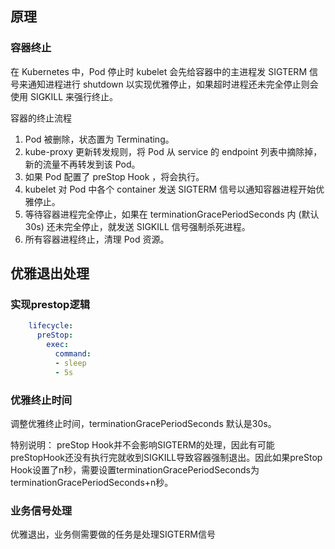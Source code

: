 ## 原理

### 容器终止
在 Kubernetes 中，Pod 停止时 kubelet 会先给容器中的主进程发 SIGTERM 信号来通知进程进行 shutdown 以实现优雅停止，如果超时进程还未完全停止则会使用 SIGKILL 来强行终止。


容器的终止流程
1. Pod 被删除，状态置为 Terminating。
2. kube-proxy 更新转发规则，将 Pod 从 service 的 endpoint 列表中摘除掉，新的流量不再转发到该 Pod。
3. 如果 Pod 配置了 preStop Hook ，将会执行。
4. kubelet 对 Pod 中各个 container 发送 SIGTERM 信号以通知容器进程开始优雅停止。
5. 等待容器进程完全停止，如果在 terminationGracePeriodSeconds 内 (默认 30s) 还未完全停止，就发送 SIGKILL 信号强制杀死进程。
6. 所有容器进程终止，清理 Pod 资源。

## 优雅退出处理

### 实现prestop逻辑
```yaml
    lifecycle:
      preStop:
        exec:
          command:
          - sleep
          - 5s
```

### 优雅终止时间
调整优雅终止时间，terminationGracePeriodSeconds 默认是30s。

特别说明： preStop Hook并不会影响SIGTERM的处理，因此有可能preStopHook还没有执行完就收到SIGKILL导致容器强制退出。因此如果preStop Hook设置了n秒，需要设置terminationGracePeriodSeconds为terminationGracePeriodSeconds+n秒。


### 业务信号处理

优雅退出，业务侧需要做的任务是处理SIGTERM信号


